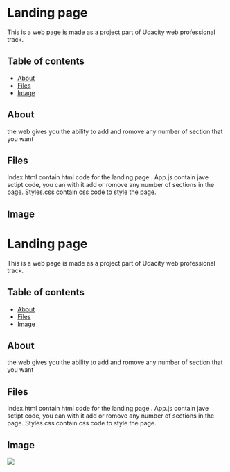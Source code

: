 # Landing page
This is a web page is made as a project part of Udacity web professional track.

## Table of contents
- [About](#about)
- [Files](#files)
- [Image](#image)



## About 
the web gives you the ability to add and romove any number of section that you want 

## Files 
Index.html contain html code for the landing page .
App.js contain jave sctipt code, you can with it add or romove any number of sections in the page.
Styles.css contain css code to style the page.

## Image
# Landing page
This is a web page is made as a project part of Udacity web professional track.

## Table of contents
- [About](#about)
- [Files](#files)
- [Image](#image)



## About 
the web gives you the ability to add and romove any number of section that you want 

## Files 
Index.html contain html code for the landing page .
App.js contain jave sctipt code, you can with it add or romove any number of sections in the page.
Styles.css contain css code to style the page.

## Image
![](../../../../Pictures/Screenshots/Screenshot%20(18).png)